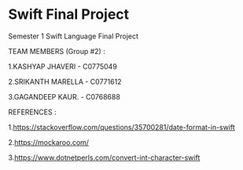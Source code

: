 # Swift Final Project
Semester 1 Swift Language Final Project

TEAM MEMBERS (Group #2) :

1.KASHYAP JHAVERI     - C0775049

2.SRIKANTH MARELLA    - C0771612

3.GAGANDEEP KAUR.     - C0768688





REFERENCES :

1.https://stackoverflow.com/questions/35700281/date-format-in-swift


2.https://mockaroo.com/


3.https://www.dotnetperls.com/convert-int-character-swift
